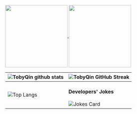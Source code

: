 <div>
  <a href="https://github.com/tobyqin">
  <img height=200 align="center" src="https://github-readme-stats.vercel.app/api?username=tobyqin&card_width=465" />
</a>
<a href="https://github.com/tobyqin">
  <img height=200 align="center" src="https://github-readme-stats.vercel.app/api/top-langs?username=tobyqin&layout=compact&langs_count=8&card_width=465" />
</a>
</div>

| ![TobyQin github stats](https://github-readme-stats.vercel.app/api?username=tobyqin&show_icons=true&theme=react) | ![TobyQin GitHub Streak](https://github-readme-streak-stats.herokuapp.com/?user=tobyqin&theme=react) |
| --- | --- |
| ![Top Langs](https://github-readme-stats.vercel.app/api/top-langs/?username=tobyqin&layout=compact&langs_count=8&card_width=465&theme=react) |<br/>**Developers' Jokes** <br/><br/> ![Jokes Card](https://readme-jokes.vercel.app/api?theme=react&hideBorder) |


